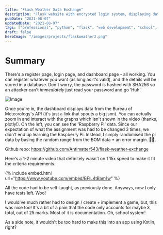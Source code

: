 ```yaml
---
title: "Flask Weather Data Exchange"
description: "Flask website with encrypted login system, displaying data from BOM API. Made as my last school assignment."
pubDate: "2021-08-07"
updatedDate: "2021-08-07"
tags: ["professional", "python", "flask", "web development", "school", "API"]
draft: false
heroImage: "/images/projects/flaskweather2.png"
---
```


# Summary
There's a register page, login page, and dashboard page - all working. You can register whatever you want (as long as it's valid), and the details will be stored in a database. Don't worry, the password is hashed with SHA256 so an attacker can't *immediately* just read your password and go 'Huh.'

![Image](/assets/random/flaskweather.png "Dashboard page")


Once you're in, the dashboard displays data from the Bureau of Meteorology's API (it's just a link that spouts a big json). You can actually zoom in and interact with the graphs which isn't shown in the video (thanks, plotly!). On the left, you can see the 'Raspberry Pi' data. Since our expectation of what the assignment was had to be changed 3 times, we didn't end up learning the Raspberry Pi. Instead, I simply randomised the pi data by basing the random range from the BOM data ± an error margin. 
🤷‍♂️.

Github repo: <https://github.com/Antimatter543/flask-weather-exchange>


Here's a 1-2 minute video that definitely wasn't on 1.15x speed to make it fit the criteria requirements.

{% include embed.html url="https://www.youtube.com/embed/BFlL4tBam1w" %}

All the code had to be self-taught, as previously done. Anyways, now I only have tests left. Woo!

I would've much rather had to design / create + implement a game, but, this was nice too! It's a bit of a pain that the code only accounts for maybe 3, total, out of 25 marks. Most of it is documentation. Oh, school system! 

As a side note, it wouldn't be too hard to make this into an app using Kotlin, right?